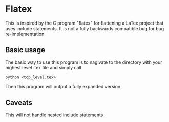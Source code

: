 # Flatex
This is inspired by the C program "flatex" for flattening a LaTex project that uses include statements. It is not a fully backwards compatible bug for bug re-implementation.

## Basic usage
The basic way to use this program is to nagivate to the directory with your highest level .tex file and simply call 

```
python <top_level.tex>
```

Then this program will output a fully expanded version

## Caveats
This will not handle nested include statements